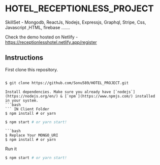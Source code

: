 # HOTEL_RECEPTIONLESS_PROJECT
 SkillSet - Mongodb, ReactJs, Nodejs, Expressjs, Graphql, Stripe, Css, Javascript ,HTML, firebase .......
 
 Check the demo hosted on Netlify - https://receptionlesshotel.netlify.app/register

## Instructions

First clone this repository.

```bash

$ git clone https://github.com/Sonu589/HOTEL_PROJECT.git

```


``` First Run Server Than Client
Install dependencies. Make sure you already have [`nodejs`](https://nodejs.org/en/) & [`npm`](https://www.npmjs.com/) installed in your system.
```bash
``` IN Client Folder
$ npm install # or yarn
```

```bash
$ npm start # or yarn start!
```

``` In Server Folder Add Package Files Copy From Outside Then Type This Command
```bash
$ Replace Your MONGO_URI
$ npm install # or yarn

```

Run it

```bash
$ npm start # or yarn start!

```

